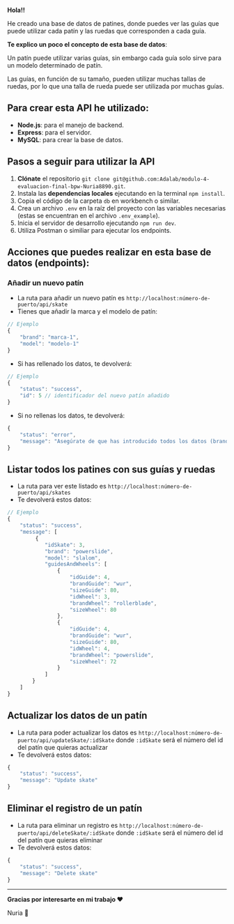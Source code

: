 **Hola!!**

He creado una base de datos de patines, donde puedes ver las guías que puede utilizar cada patín y las ruedas que corresponden a cada guía.

**Te explico un poco el concepto de esta base de datos**:

Un patín puede utilizar varias guías, sin embargo cada guía solo sirve para un modelo determinado de patín.

Las guías, en función de su tamaño, pueden utilizar muchas tallas de ruedas, por lo que una talla de rueda puede ser utilizada por muchas guías.

## Para crear esta API he utilizado:

- **Node.js**: para el manejo de backend.
- **Express**: para el servidor.
- **MySQL**: para crear la base de datos.

## Pasos a seguir para utilizar la API

1. **Clónate** el repositorio `git clone git@github.com:Adalab/modulo-4-evaluacion-final-bpw-Nuria8890.git`.
2. Instala las **dependencias locales** ejecutando en la terminal `npm install`.
3. Copia el código de la carpeta `db` en workbench o similar.
4. Crea un archivo `.env` en la raíz del proyecto con las variables necesarias (estas se encuentran en el archivo `.env_example`).
5. Inicia el servidor de desarrollo ejecutando `npm run dev`.
6. Utiliza Postman o similiar para ejecutar los endpoints.

## Acciones que puedes realizar en esta base de datos (endpoints):

### Añadir un nuevo patín

- La ruta para añadir un nuevo patín es `http://localhost:número-de-puerto/api/skate`
- Tienes que añadir la marca y el modelo de patín:

```javascript
// Ejemplo
{
    "brand": "marca-1",
    "model": "modelo-1"
}
```

- Si has rellenado los datos, te devolverá:

```javascript
// Ejemplo
{
    "status": "success",
    "id": 5 // identificador del nuevo patín añadido
}
```

- Si no rellenas los datos, te devolverá:

```javascript
{
    "status": "error",
    "message": "Asegúrate de que has introducido todos los datos (brand y model)"
}
```

## Listar todos los patines con sus guías y ruedas

- La ruta para ver este listado es `http://localhost:número-de-puerto/api/skates`
- Te devolverá estos datos:

```javascript
// Ejemplo
{
    "status": "success",
    "message": [
         {
            "idSkate": 3,
            "brand": "powerslide",
            "model": "slalom",
            "guidesAndWheels": [
                {
                    "idGuide": 4,
                    "brandGuide": "wur",
                    "sizeGuide": 80,
                    "idWheel": 3,
                    "brandWheel": "rollerblade",
                    "sizeWheel": 80
                },
                {
                    "idGuide": 4,
                    "brandGuide": "wur",
                    "sizeGuide": 80,
                    "idWheel": 4,
                    "brandWheel": "powerslide",
                    "sizeWheel": 72
                }
            ]
        }
    ]
}
```

## Actualizar los datos de un patín

- La ruta para poder actualizar los datos es `http://localhost:número-de-puerto/api/updateSkate/:idSkate` donde `:idSkate` será el número del id del patín que quieras actualizar
- Te devolverá estos datos:

```javascript
{
    "status": "success",
    "message": "Update skate"
}
```

## Eliminar el registro de un patín

- La ruta para eliminar un registro es `http://localhost:número-de-puerto/api/deleteSkate/:idSkate` donde `:idSkate` será el número del id del patín que quieras eliminar
- Te devolverá estos datos:

```javascript
{
    "status": "success",
    "message": "Delete skate"
}
```

---

**Gracias por interesarte en mi trabajo ❤️**

Nuria 🐜
